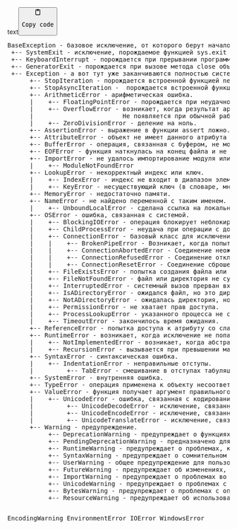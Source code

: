 <div class="code-element"><div class="lang-line"><text>text</text><button class="copy-code-button" onclick="copyCode(this)"><svg style="width: 1.2em;height: 1.2em;" aria-hidden="true" xmlns="http://www.w3.org/2000/svg" fill="none" viewBox="0 0 24 24"><path stroke="currentColor" stroke-linecap="round" stroke-linejoin="round" stroke-width="2" d="M15 4h3a1 1 0 0 1 1 1v15a1 1 0 0 1-1 1H6a1 1 0 0 1-1-1V5a1 1 0 0 1 1-1h3m0 3h6m-5-4v4h4V3h-4Z"/></svg><pre>Copy code</pre></button></div><div class="code"><div class="highlight"><pre><span></span>BaseException - базовое исключение, от которого берут начало все остальные.
 +-- SystemExit - исключение, порождаемое функцией sys.exit при выходе из программы.
 +-- KeyboardInterrupt - порождается при прерывании программы пользователем (обычно сочетанием клавиш Ctrl+C).
 +-- GeneratorExit - порождается при вызове метода close объекта generator.
 +-- Exception - а вот тут уже заканчиваются полностью системные исключения (которые лучше не трогать) и начинаются обыкновенные, с которыми можно работать.
      +-- StopIteration - порождается встроенной функцией next, если в итераторе больше нет элементов.
      +-- StopAsyncIteration -  порождается встроенной функцией anext, если в асинхронном итераторе больше нет элементов.
      +-- ArithmeticError - арифметическая ошибка.
      |    +-- FloatingPointError - порождается при неудачном выполнении операции с плавающей запятой. На практике встречается нечасто.
      |    +-- OverflowError - возникает, когда результат арифметической операции слишком велик для представления.
      |                        Не появляется при обычной работе с целыми числами (так как python поддерживает длинные числа), но может возникать в некоторых других случаях.
      |    +-- ZeroDivisionError - деление на ноль.
      +-- AssertionError - выражение в функции assert ложно.
      +-- AttributeError - объект не имеет данного атрибута (значения или метода).
      +-- BufferError - операция, связанная с буфером, не может быть выполнена.
      +-- EOFError - функция наткнулась на конец файла и не смогла прочитать то, что хотела.
      +-- ImportError - не удалось импортирование модуля или его атрибута.
      |    +-- ModuleNotFoundError
      +-- LookupError - некорректный индекс или ключ.
      |    +-- IndexError - индекс не входит в диапазон элементов.
      |    +-- KeyError - несуществующий ключ (в словаре, множестве или другом объекте).
      +-- MemoryError - недостаточно памяти.
      +-- NameError - не найдено переменной с таким именем.
      |    +-- UnboundLocalError - сделана ссылка на локальную переменную в функции, но переменная не определена ранее.
      +-- OSError - ошибка, связанная с системой.
      |    +-- BlockingIOError - операция блокирует неблокируемый объект ввода-вывода (например, сокеты или файлы).
      |    +-- ChildProcessError - неудача при операции с дочерним процессом.
      |    +-- ConnectionError - базовый класс для исключений, связанных с подключениями.
      |    |    +-- BrokenPipeError - Возникает, когда попытка записи данных в закрытый канал или сокет завершается неудачей.
      |    |    +-- ConnectionAbortedError - Соединение неожиданно прервано до завершения.
      |    |    +-- ConnectionRefusedError - Соединение отклонено сервером (например, порт закрыт).
      |    |    +-- ConnectionResetError - Соединение сброшено другой стороной.
      |    +-- FileExistsError - попытка создания файла или директории, которая уже существует.
      |    +-- FileNotFoundError - файл или директория не существует.
      |    +-- InterruptedError - системный вызов прерван входящим сигналом.
      |    +-- IsADirectoryError - ожидался файл, но это директория.
      |    +-- NotADirectoryError - ожидалась директория, но это файл.
      |    +-- PermissionError - не хватает прав доступа.
      |    +-- ProcessLookupError - указанного процесса не существует.
      |    +-- TimeoutError - закончилось время ожидания.
      +-- ReferenceError - попытка доступа к атрибуту со слабой ссылкой.
      +-- RuntimeError - возникает, когда исключение не попадает ни под одну из других категорий.
      |    +-- NotImplementedError - возникает, когда абстрактные методы класса требуют переопределения в дочерних классах.
      |    +-- RecursionError - вызывается при превышении максимальной глубины рекурсии, часто из-за бесконечной рекурсии.
      +-- SyntaxError - синтаксическая ошибка.
      |    +-- IndentationError - неправильные отступы.
      |         +-- TabError - смешивание в отступах табуляции и пробелов.
      +-- SystemError - внутренняя ошибка.
      +-- TypeError - операция применена к объекту несоответствующего типа.
      +-- ValueError - функция получает аргумент правильного типа, но некорректного значения.
      |    +-- UnicodeError - ошибка, связанная с кодированием / раскодированием unicode в строках.
      |         +-- UnicodeDecodeError - исключение, связанное с кодированием unicode.
      |         +-- UnicodeEncodeError - исключение, связанное с декодированием unicode.
      |         +-- UnicodeTranslateError - исключение, связанное с переводом unicode.
      +-- Warning - предупреждение.
           +-- DeprecationWarning - предупреждает о функциях, которые устарели и будут удалены в будущей версии Python.
           +-- PendingDeprecationWarning - предназначено для функций, которые планируется упразднить в далеком будущем.
           +-- RuntimeWarning - предупреждает о проблемах, которые не попадают в другие категории, но все равно заслуживают внимания во время выполнения.
           +-- SyntaxWarning - предупреждает о сомнительном синтаксисе, который может привести к неожиданному поведению.
           +-- UserWarning - общее предупреждение для пользователей, часто используемое разработчиками для обозначения некритических проблем.
           +-- FutureWarning - предупреждает об изменениях, которые произойдут в будущих версиях Python.
           +-- ImportWarning - предупреждает о проблемах во время операций импорта.
           +-- UnicodeWarning - предупреждает о проблемах с операциями, связанными с Unicode.
           +-- BytesWarning - предупреждает о проблемах с операциями с байтами или байтовыми массивами.
           +-- ResourceWarning - предупреждает об использовании ресурсов (например, о незакрытых файлах).


EncodingWarning
EnvironmentError
IOError
WindowsError
</pre></div></div></div>